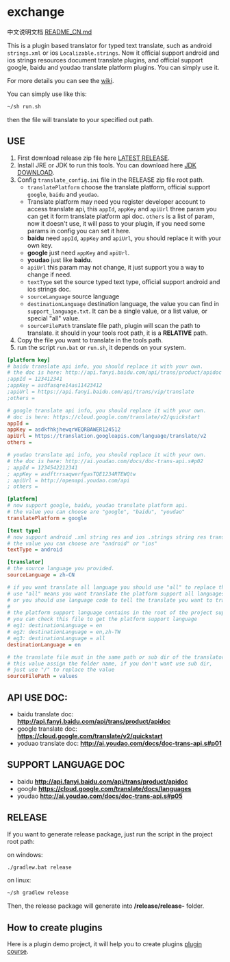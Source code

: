 exchange
========

中文说明文档 [README_CN.md][5] 

This is a plugin based translator for typed text translate, 
such as android ```strings.xml``` or ios ```Localizable.strings```.
Now it official support android and ios strings resources document 
translate plugins, and official support google, baidu and youdao 
translate platform plugins. You can simply use it.

For more details you can see the [wiki][1].

You can simply use like this:

```bash
~/sh run.sh
```

then the file will translate to your specified out path.

## USE

1. First download release zip file here [LATEST RELEASE][2].
2. Install JRE or JDK to run this tools. You can download here [JDK DOWNLOAD][3].
3. Config ```translate_config.ini``` file in the RELEASE zip file root path.
    + ```translatePlatform``` choose the translate platform, official support ```google```, ```baidu``` and ```youdao```.
    + Translate platform may need you register developer account to access translate api, 
    this ```appId```, ```appKey``` and ```apiUrl``` three param you can get it form translate 
    platform api doc. ```others``` is a list of param, now it doesn't use, it will pass to your 
    plugin, if you need some params in config you can set it here.
    + **baidu** need ```appId```, ```appKey``` and ```apiUrl```, you should replace it with your own key.
    + **google** just need ```appKey``` and ```apiUrl```.
    + **youdao** just like **baidu**.
    + ```apiUrl``` this param may not change, it just support you a way to change if need.
    + ```textType``` set the source typed text type, official support android and ios strings doc.
    + ```sourceLanguage``` source language
    + ```destinationLanguage``` destination language, the value you can find in ```support_language.txt```.
    It can be a single value, or a list value, or special "all" value.
    + ```sourceFilePath``` translate file path, plugin will scan the path to translate. 
    it should in your tools root path, it is a **RELATIVE** path.
4. Copy the file you want to translate in the tools path.
5. run the script ```run.bat``` or ```run.sh```, it depends on your system.

```ini
[platform key]
# baidu translate api info, you should replace it with your own.
# the doc is here: http://api.fanyi.baidu.com/api/trans/product/apidoc
;appId = 123412341
;appKey = asdfasqre14as11423412
;apiUrl = https://api.fanyi.baidu.com/api/trans/vip/translate
;others =

# google translate api info, you should replace it with your own.
# doc is here: https://cloud.google.com/translate/v2/quickstart
appId =
appKey = asdkfhkjhewqrWEQRBAWER124512
apiUrl = https://translation.googleapis.com/language/translate/v2
others =

# youdao translate api info, you should replace it with your own.
# the doc is here: http://ai.youdao.com/docs/doc-trans-api.s#p02
; appId = 1234542212341
; appKey = asdftrrsaqwerfgasTQE1234RTEWQtw
; apiUrl = http://openapi.youdao.com/api
; others =

[platform]
# now support google, baidu, youdao translate platform api.
# the value you can choose are "google", "baidu", "youdao"
translatePlatform = google

[text type]
# now support android .xml string res and ios .strings string res translate.
# the value you can choose are "android" or "ios"
textType = android

[translator]
# the source language you provided.
sourceLanguage = zh-CN

# if you want translate all language you should use "all" to replace this value.
# use "all" means you want translate the platform support all languages;
# or you should use language code to tell the translate you want to translate.
#
# the platform support language contains in the root of the project support_laguage.txt
# you can check this file to get the platform support language
# eg1: destinationLanguage = en
# eg2: destinationLanguage = en,zh-TW
# eg3: destinationLanguage = all
destinationLanguage = en

# the translate file must in the same path or sub dir of the translator.jar.
# this value assign the folder name, if you don't want use sub dir,
# just use "/" to replace the value
sourceFilePath = values
```

## API USE DOC:

- baidu translate doc:
**http://api.fanyi.baidu.com/api/trans/product/apidoc**
- google translate doc:
**https://cloud.google.com/translate/v2/quickstart**
- yoduao translate doc:
**http://ai.youdao.com/docs/doc-trans-api.s#p01**

## SUPPORT LANGUAGE DOC

- baidu
**http://api.fanyi.baidu.com/api/trans/product/apidoc**
- google
**https://cloud.google.com/translate/docs/languages**
- youdao
**http://ai.youdao.com/docs/doc-trans-api.s#p05**

## RELEASE

If you want to generate release package, just run the script
in the project root path:

on windows:

```bash
./gradlew.bat release
```

on linux:

```bash
~/sh gradlew release
```

Then, the release package will generate into 
**/release/release-<version>** folder.

## How to create plugins

Here is a plugin demo project, it will help you to create plugins [plugin course][4].

[1]: https://github.com/onlynight/exchange/wiki
[2]: https://github.com/onlynight/exchange/releases
[3]: http://www.oracle.com/technetwork/java/javase/downloads/index.html
[4]: https://github.com/onlynight/exhange-plugin-demo
[5]: ./README_CN.md
